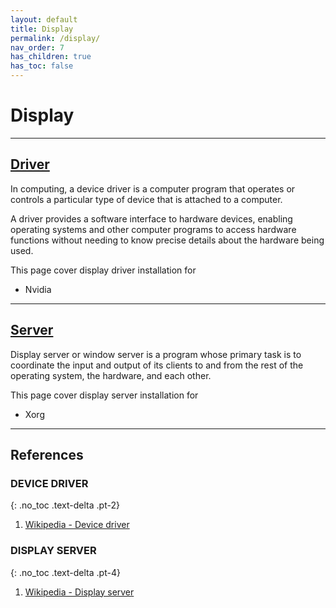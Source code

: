 ```yaml
---
layout: default
title: Display
permalink: /display/
nav_order: 7
has_children: true
has_toc: false
---
```


# Display

---

## [Driver](/Andromeda/display/driver/)

In computing, a device driver is a computer program that operates or controls a particular type of device that is attached to a computer.

A driver provides a software interface to hardware devices, enabling operating systems and other computer programs to access hardware functions without needing to know precise details about the hardware being used.

This page cover display driver installation for

- Nvidia

---

## [Server](/Andromeda/display/server/)

 Display server or window server is a program whose primary task is to coordinate the input and output of its clients to and from the rest of the operating system, the hardware, and each other.

 This page cover display server installation for

 - Xorg

---

## References

### DEVICE DRIVER
{: .no_toc .text-delta .pt-2}

 1. [Wikipedia - Device driver](https://en.wikipedia.org/wiki/Device_driver)

### DISPLAY SERVER
{: .no_toc .text-delta .pt-4}

1. [Wikipedia - Display server](https://en.wikipedia.org/wiki/Display_server)
